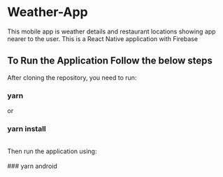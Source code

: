 # Weather-App
This mobile app is weather details and restaurant locations showing app nearer to the user. This is a React Native application with Firebase 

## To Run the Application Follow the below steps
After cloning the repository, you need to run:</br>
### yarn 
or 
### yarn install
</br>
Then run the application using:</br>
</br>
### yarn android
